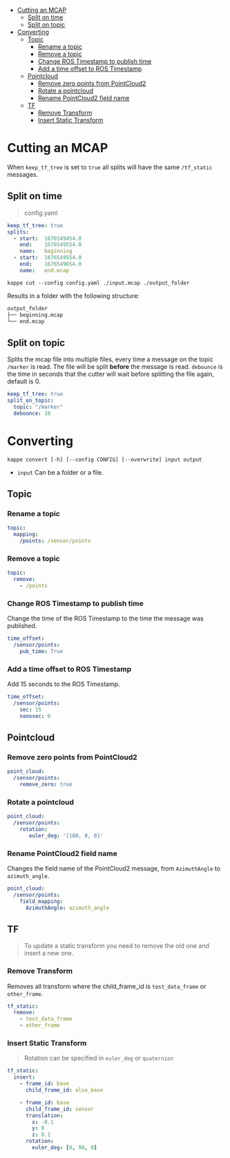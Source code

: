 - [Cutting an MCAP](#cutting-an-mcap)
  - [Split on time](#split-on-time)
  - [Split on topic](#split-on-topic)
- [Converting](#converting)
  - [Topic](#topic)
    - [Rename a topic](#rename-a-topic)
    - [Remove a topic](#remove-a-topic)
    - [Change ROS Timestamp to publish time](#change-ros-timestamp-to-publish-time)
    - [Add a time offset to ROS Timestamp](#add-a-time-offset-to-ros-timestamp)
  - [Pointcloud](#pointcloud)
    - [Remove zero points from PointCloud2](#remove-zero-points-from-pointcloud2)
    - [Rotate a pointcloud](#rotate-a-pointcloud)
    - [Rename PointCloud2 field name](#rename-pointcloud2-field-name)
  - [TF](#tf)
    - [Remove Transform](#remove-transform)
    - [Insert Static Transform](#insert-static-transform)

# Cutting an MCAP

When `keep_tf_tree` is set to `true` all splits will have the same `/tf_static` messages.

## Split on time

> config.yaml

```yaml
keep_tf_tree: true
splits:
  - start:  1676549454.0
    end:    1676549554.0
    name:   beginning
  - start:  1676549554.0
    end:    1676549654.0
    name:   end.mcap
```

`kappe cut --config config.yaml ./input.mcap ./output_folder`

Results in a folder with the following structure:

```bash
output_folder
├── beginning.mcap
└── end.mcap
```

## Split on topic

Splits the mcap file into multiple files, every time a message on the topic `/marker` is read.
The file will be split **before** the message is read.
`debounce` is the time in seconds that the cutter will wait before splitting the file again, default is 0.

```yaml
keep_tf_tree: true
split_on_topic:
  topic: "/marker"
  debounce: 10

```

# Converting

`kappe convert [-h] [--config CONFIG] [--overwrite] input output`

- `input` Can be a folder or a file.

## Topic

### Rename a topic

```yaml
topic:
  mapping:
    /points: /sensor/points
```

### Remove a topic

```yaml
topic:
  remove:
    - /points
```

### Change ROS Timestamp to publish time

Change the time of the ROS Timestamp to the time the message was published.

```yaml
time_offset:
  /sensor/points:
    pub_time: True
```

### Add a time offset to ROS Timestamp

Add 15 seconds to the ROS Timestamp.

```yaml
time_offset:
  /sensor/points:
    sec: 15
    nanosec: 0
```

## Pointcloud

### Remove zero points from PointCloud2

```yaml
point_cloud:
  /sensor/points:
    remove_zero: true
```

### Rotate a pointcloud

```yaml
point_cloud:
  /sensor/points:
    rotation:
       euler_deg: '[180, 0, 0]'
```

### Rename PointCloud2 field name

Changes the field name of the PointCloud2 message, from `AzimuthAngle` to `azimuth_angle`.

```yaml
point_cloud:
  /sensor/points:
    field_mapping:
      AzimuthAngle: azimuth_angle
```

## TF

> To update a static transform you need to remove the old one and insert a new one.

### Remove Transform

Removes all transform where the child_frame_id is `test_data_frame` or `other_frame`.

```yaml
tf_static:
  remove:
    - test_data_frame
    - other_frame
```

### Insert Static Transform

> Rotation can be specified in `euler_deg` or `quaternion`

```yaml
tf_static:
  insert:
    - frame_id: base
      child_frame_id: also_base

    - frame_id: base
      child_frame_id: sensor
      translation:
        x: -0.1
        y: 0
        z: 0.1
      rotation:
        euler_deg: [0, 90, 0]
```
